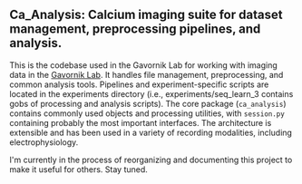 ## Ca_Analysis: Calcium imaging suite for dataset management, preprocessing pipelines, and analysis.

This is the codebase used in the Gavornik Lab for working with imaging data in the [Gavornik Lab](https://gavorniklab.bu.edu/). It handles file management, preprocessing, and common analysis tools. Pipelines and experiment-specific scripts are located in the experiments directory (i.e., experiments/seq_learn_3 contains gobs of processing and analysis scripts). The core package (`ca_analysis`) contains commonly used objects and processing utilities, with `session.py` containing probably the most important interfaces. The architecture is extensible and has been used in a variety of recording modalities, including electrophysiology.

I'm currently in the process of reorganizing and documenting this project to make it useful for others. Stay tuned.
